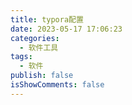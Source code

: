 ```yaml
---
title: typora配置
date: 2023-05-17 17:06:23
categories:
  - 软件工具
tags:
  - 软件
publish: false
isShowComments: false
---
```

